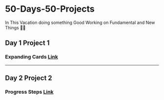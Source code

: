 # 50-Days-50-Projects
In This Vacation doing something Good 
Working on Fundamental and New Things 🙌🤖

<h2>Day 1 Project 1 </h2>
<h3>Expanding Cards <a href="https://pranitpatil03.github.io/50-Days-50-Projects/Day%201%20P1/">Link</a></h3>

<hr>

<h2>Day 2 Project 2</h2>
<h3>Progress Steps <a href="https://pranitpatil03.github.io/50-Days-50-Projects/Day%201%20P1/">Link</a></h3>

